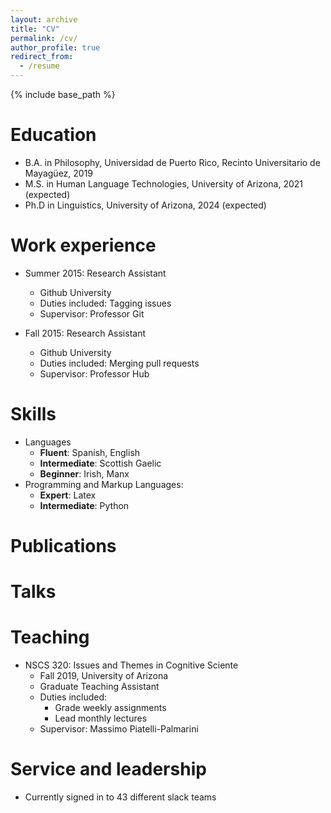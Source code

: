 ```yaml
---
layout: archive
title: "CV"
permalink: /cv/
author_profile: true
redirect_from:
  - /resume
---
```


{% include base_path %}

Education
======
* B.A. in Philosophy, Universidad de Puerto Rico, Recinto Universitario de Mayagüez, 2019
* M.S. in Human Language Technologies, University of Arizona, 2021 (expected)
* Ph.D in Linguistics, University of Arizona, 2024 (expected)

Work experience
======
* Summer 2015: Research Assistant
  * Github University
  * Duties included: Tagging issues
  * Supervisor: Professor Git

* Fall 2015: Research Assistant
  * Github University
  * Duties included: Merging pull requests
  * Supervisor: Professor Hub
  
Skills
======
* Languages
  * **Fluent**: Spanish, English 
  * **Intermediate**: Scottish Gaelic
  * **Beginner**: Irish, Manx
* Programming and Markup Languages: 
  * **Expert**: Latex
  * **Intermediate**: Python 
  
Publications
======
  <!-- <ul>{% for post in site.publications %}
    {% include archive-single-cv.html %}
  {% endfor %}</ul> -->
  
Talks
======
  <!-- <ul>{% for post in site.talks %}
    {% include archive-single-talk-cv.html %}
  {% endfor %}</ul> -->
  
Teaching
======
  <!-- <ul>{% for post in site.teaching %}
    {% include archive-single-cv.html %}
  {% endfor %}</ul> -->
* NSCS 320: Issues and Themes in Cognitive Sciente
  * Fall 2019, University of Arizona
  * Graduate Teaching Assistant
  * Duties included: 
    * Grade weekly assignments
    * Lead monthly lectures
  * Supervisor: Massimo Piatelli-Palmarini
  
Service and leadership
======
* Currently signed in to 43 different slack teams
